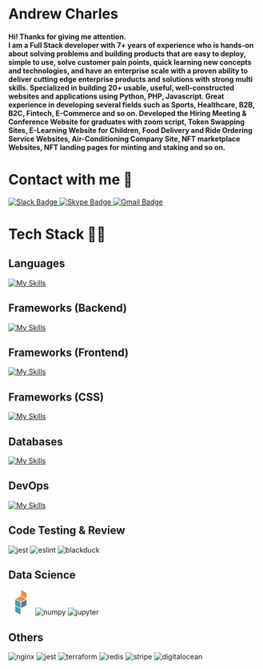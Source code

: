 # Andrew Charles

<h4>
Hi! Thanks for giving me attention. <br>
I am a Full Stack developer with 7+ years of experience who is hands-on about solving problems and building products that are easy to deploy, simple to use, solve customer pain points, quick learning new concepts and technologies, and have an enterprise scale with a proven ability to deliver cutting edge enterprise products and solutions with strong multi skills. Specialized in building 20+ usable, useful, well-constructed websites and applications using Python, PHP, Javascript. Great experience in developing several fields such as Sports, Healthcare, B2B, B2C, Fintech, E-Commerce and so on. Developed the Hiring Meeting & Conference Website for graduates with zoom script, Token Swapping Sites, E-Learning Website for Children, Food Delivery and Ride Ordering Service Websites, Air-Conditioning Company Site, NFT marketplace Websites, NFT landing pages for minting and staking and so on.
</h4>

# Contact with me 👋

<div>
  <a href="https://join.slack.com/t/sss-ttl9972/shared_invite/zt-1us89nfzl-nm0iIDQQUJBvTvopciLXQA">
    <img width="60" height="60" src="https://www.vectorlogo.zone/logos/slack/slack-tile.svg" alt="Slack Badge"/>
  </a>
  <a href="https://join.skype.com/invite/HVbWQxiNNgWb">
    <img width="60" height="60" src="https://www.vectorlogo.zone/logos/skype/skype-tile.svg" alt="Skype Badge"/>
  </a>
  <a href="mail:andchapow@gmail.com">
    <img width="60" height="60" src="https://www.vectorlogo.zone/logos/gmail/gmail-tile.svg" alt="Gmail Badge"/>
  </a>
</div>

# Tech Stack 🤹‍♂️

## Languages

[![My Skills](https://skillicons.dev/icons?i=python,php,js,typescript&theme=light)](https://skillicons.dev)

## Frameworks (Backend)

[![My Skills](https://skillicons.dev/icons?i=django,flask,fastapi,laravel,nodejs,express&theme=light)](https://skillicons.dev)

## Frameworks (Frontend)

[![My Skills](https://skillicons.dev/icons?i=react,nextjs,vue,angular,jquery&theme=light)](https://skillicons.dev)

## Frameworks (CSS)

[![My Skills](https://skillicons.dev/icons?i=materialui,tailwind,bootstrap,styledcomponents&theme=light)](https://skillicons.dev)

## Databases

[![My Skills](https://skillicons.dev/icons?i=mongo,postgres,mysql,sqlite&theme=light)](https://skillicons.dev)

## DevOps

[![My Skills](https://skillicons.dev/icons?i=docker,kubernetes,aws,gcp&theme=light)](https://skillicons.dev)

## Code Testing & Review

<p>
<img src="https://www.vectorlogo.zone/logos/jestjsio/jestjsio-icon.svg" alt="jest" width="50" height="50"/>
<img src="https://www.vectorlogo.zone/logos/eslint/eslint-icon.svg" alt="eslint" width="50" height="50"/>
<img src="https://www.vectorlogo.zone/logos/blackducksoftware/blackducksoftware-icon.svg" alt="blackduck" width="50" height="50"/>
</p>

## Data Science

<p>
<img src="icons/Pandas.png" alt="pandas" width="50" height="50"/>
<img src="https://www.vectorlogo.zone/logos/numpy/numpy-icon.svg" alt="numpy" width="50" height="50"/>
<img src="https://www.vectorlogo.zone/logos/jupyter/jupyter-icon.svg" alt="jupyter" width="50" height="50"/>
</p>

## Others

<p>
<img src="https://www.vectorlogo.zone/logos/nginx/nginx-icon.svg" alt="nginx" width="50" height="50"/>
<img src="https://www.vectorlogo.zone/logos/jestjsio/jestjsio-icon.svg" alt="jest" width="50" height="50"/>
<img src="https://www.vectorlogo.zone/logos/terraformio/terraformio-icon.svg" alt="terraform" width="50" height="50"/>
<img src="https://www.vectorlogo.zone/logos/redis/redis-icon.svg" alt="redis" width="50" height="50"/>
<img src="https://www.vectorlogo.zone/logos/stripe/stripe-icon.svg" alt="stripe" width="50" height="50"/>
<img src="https://www.vectorlogo.zone/logos/digitalocean/digitalocean-icon.svg" alt="digitalocean" width="50" height="50"/>
</p>
